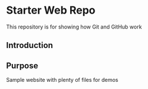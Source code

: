 # Starter Web Repo

This repository is for showing how Git and GitHub work


## Introduction



## Purpose

Sample website with plenty of files for demos